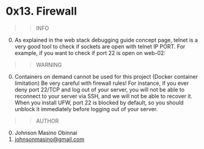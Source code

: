 # 0x13. Firewall

>>INFO 
0. As explained in the web stack debugging guide concept page,
telnet is a very good tool to check if sockets are open with
telnet IP PORT. For example, if you want to check if port 22
is open on web-02:

>>WARNING
0. Containers on demand cannot be used for this project (Docker container limitation)
Be very careful with firewall rules! For instance, if you ever deny port 22/TCP and log out of
your server, you will not be able to reconnect to your server via SSH, and we will not be able
to recover it. When you install UFW, port 22 is blocked by default, so you should unblock it
immediately before logging out of your server.

>>AUTHOR
0. Johnson Masino Obinnai
1. johnsonmasino@gmail.com
